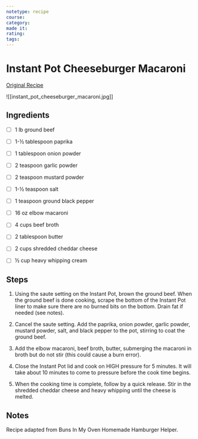 ```yaml
---
notetype: recipe
course:
category:
made it:
rating:
tags:
---
```

# Instant Pot Cheeseburger Macaroni

[Original Recipe](https://bykelseysmith.com/instant-pot-cheeseburger-macaroni)

![[instant_pot_cheeseburger_macaroni.jpg]]
## Ingredients
- [ ] 1 lb ground beef- [ ] 1-½ tablespoon paprika- [ ] 1 tablespoon onion powder- [ ] 2 teaspoon garlic powder- [ ] 2 teaspoon mustard powder- [ ] 1-½ teaspoon salt- [ ] 1 teaspoon ground black pepper- [ ] 16 oz elbow macaroni- [ ] 4 cups beef broth- [ ] 2 tablespoon butter- [ ] 2 cups shredded cheddar cheese- [ ] ½ cup heavy whipping cream

## Steps
1) Using the saute setting on the Instant Pot, brown the ground beef. When the ground beef is done cooking, scrape the bottom of the Instant Pot liner to make sure there are no burned bits on the bottom. Drain fat if needed (see notes).

2) Cancel the saute setting. Add the paprika, onion powder, garlic powder, mustard powder, salt, and black pepper to the pot, stirring to coat the ground beef.

3) Add the elbow macaroni, beef broth, butter, submerging the macaroni in broth but do not stir (this could cause a burn error).

4) Close the Instant Pot lid and cook on HIGH pressure for 5 minutes. It will take about 10 minutes to come to pressure before the cook time begins.

5) When the cooking time is complete, follow by a quick release. Stir in the shredded cheddar cheese and heavy whipping until the cheese is melted.


## Notes
Recipe adapted from Buns In My Oven Homemade Hamburger Helper.

